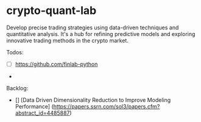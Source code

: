 # crypto-quant-lab
Develop precise trading strategies using data-driven techniques and quantitative analysis. It's a hub for refining predictive models and exploring innovative trading methods in the crypto market.


Todos:

- [ ] https://github.com/finlab-python
- 


Backlog:
- [] [Data Driven Dimensionality Reduction to Improve Modeling Performance] (https://papers.ssrn.com/sol3/papers.cfm?abstract_id=4485887)